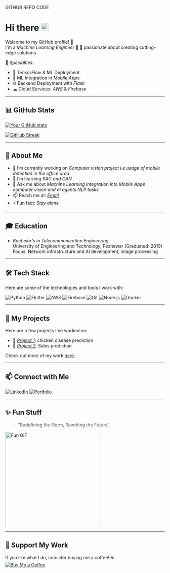 GITHUB REPO CODE

# Hi there <img src="https://user-images.githubusercontent.com/30992818/109906379-5aeb8a80-7cdb-11eb-821f-5b7192e8a051.gif" alt="Hi" width="24"/> 


Welcome to my GitHub profile! 🚀  
I'm a *Machine Learning Engineer* 🤖 💙 passionate about creating cutting-edge solutions.

🌟 *Specialties*:
- 🧠 *TensorFlow* & ML Deployment  
- 📱 ML Integration in *Mobile Apps*  
- 🌐 Backend Deployment with *Flask*  
- ☁ Cloud Services: *AWS* & *Firebase*  

---

## 📊 GitHub Stats

[![Your GitHub stats](https://github-readme-stats.vercel.app/api?username=Aftabktk437&show_icons=true&theme=radical)](https://github.com/Aftabktk437)

[![GitHub Streak](https://streak-stats.demolab.com/?user=Aftabktk437&theme=radical)](https://git.io/streak-stats)

---

## 🌟 About Me

- 🔭 I’m currently working on *Computer vision project i.e usage of mobile detection in the office area*
- 🌱 I’m learning *RAG and GAN*
- 💬 Ask me about *Machine Learning Integration into Mobile Apps computer vision and ai agents NLP tasks*
- 📫 Reach me at: *[Email](mailto:aftab.ktk437@gmail.com)*
- ⚡ Fun fact: *Stay alone*

---

## 🎓 Education
- *Bachelor's in Telecommunication Engineering*  
  University of Engineering and Technology, Peshawar (Graduated: 2019)  
  Focus: Network infrastructure and AI development, image processing 

---

## 🛠 Tech Stack

Here are some of the technologies and tools I work with:

![Python](https://img.shields.io/badge/Python-3776AB?style=flat&logo=python&logoColor=white)
![Flutter](https://img.shields.io/badge/Flutter-02569B?style=flat&logo=flutter&logoColor=white)
![AWS](https://img.shields.io/badge/AWS-232F3E?style=flat&logo=amazon-aws&logoColor=FF9900)
![Firebase](https://img.shields.io/badge/Firebase-FFCA28?style=flat&logo=firebase&logoColor=white)
![Git](https://img.shields.io/badge/Git-F05032?style=flat&logo=git&logoColor=white)
![Node.js](https://img.shields.io/badge/Node.js-339933?style=flat&logo=node.js&logoColor=white)
![Docker](https://img.shields.io/badge/Docker-2496ED?style=flat&logo=docker&logoColor=white)

---

## 🚀 My Projects

Here are a few projects I've worked on:

- 🌟 [*Project 1*](https://github.com/Aftabktk437/chiken_disease_predition): chicken disease prediction
- 🌟 [*Project 2*](https://github.com/Aftabktk437/sales-prediction-using-random-forest): Sales prediction

Check out more of my work [here](https://github.com/Aftabktk437?tab=repositories).

---

## 📫 Connect with Me

[![LinkedIn](https://img.shields.io/badge/LinkedIn-0077B5?style=flat&logo=linkedin&logoColor=white)](https://www.linkedin.com/in/aftab-ahmad-918a26150/)
[![Portfolio](https://img.shields.io/badge/Portfolio-000?style=flat&logo=github&logoColor=white)](https://www.datascienceportfol.io/Muhammad_Aftab_Ahmad)

---

## ✨ Fun Stuff

> “Redefining the Norm, Rewriting the Future”

<img src="https://media.giphy.com/media/xT9IgzoKnwFNmISR8I/giphy.gif" width="300" alt="Fun GIF" />

---

## 🤝 Support My Work

If you like what I do, consider buying me a coffee! ☕  
[![Buy Me a Coffee](https://img.shields.io/badge/Buy%20Me%20A%20Coffee-F76348?style=flat&logo=buy-me-a-coffee&logoColor=white)](https://buymeacoffee.com/Aftabktk437)
